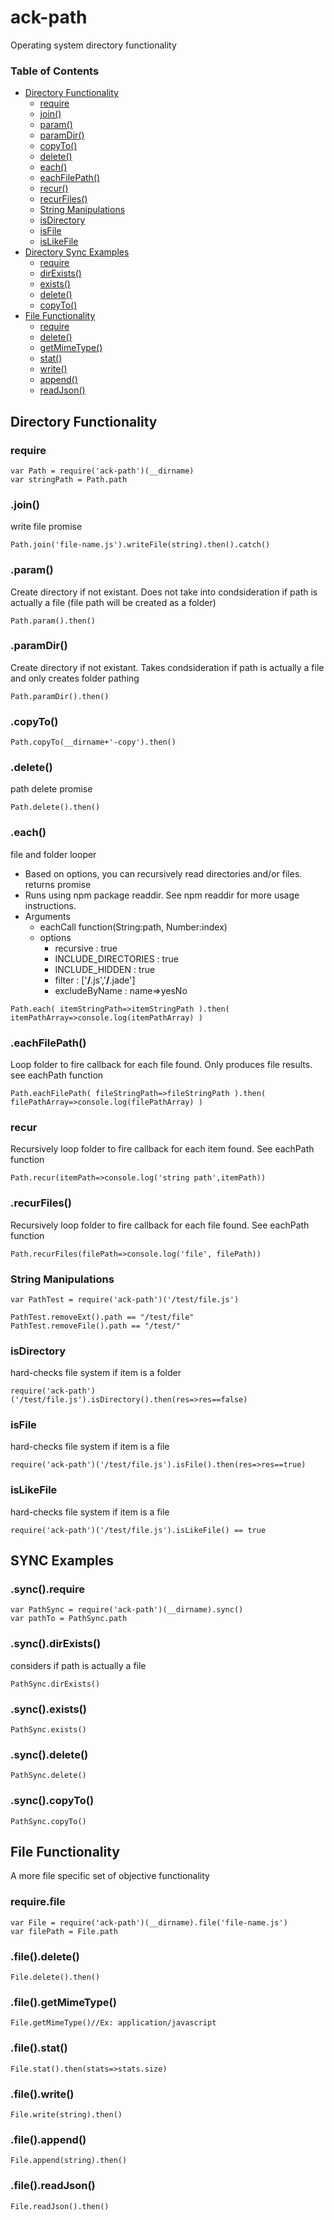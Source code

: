 # ack-path
Operating system directory functionality

### Table of Contents
- [Directory Functionality](#directory-functionality)
  - [require](#require)
  - [join()](#join)
  - [param()](#param)
  - [paramDir()](#paramdir)
  - [copyTo()](#copyto)
  - [delete()](#delete)
  - [each()](#each)
  - [eachFilePath()](#eachfilepath)
  - [recur()](#recur)
  - [recurFiles()](#recurfiles)
  - [String Manipulations](#string-manipulations)
  - [isDirectory](#isdirectory)
  - [isFile](#isfile)
  - [isLikeFile](#islikefile)
- [Directory Sync Examples](#directory-sync-examples)
  - [require](#syncrequire)
  - [dirExists()](#syncdirexists)
  - [exists()](#syncexists)
  - [delete()](#syncdelete)
  - [copyTo()](#synccopyTo)
- [File Functionality](#file-functionality)
  - [require](#requirefile)
  - [delete()](#file.delete)
  - [getMimeType()](#filegetmimetype)
  - [stat()](#filestat)
  - [write()](#filewrite)
  - [append()](#fileappend)
  - [readJson()](#filereadjson)


## Directory Functionality

### require
```
var Path = require('ack-path')(__dirname)
var stringPath = Path.path
```

### .join()
write file promise
```
Path.join('file-name.js').writeFile(string).then().catch()
```

### .param()
Create directory if not existant. Does not take into condsideration if path is actually a file (file path will be created as a folder)
```
Path.param().then()
```

### .paramDir()
Create directory if not existant. Takes condsideration if path is actually a file and only creates folder pathing
```
Path.paramDir().then()
```

### .copyTo()
```
Path.copyTo(__dirname+'-copy').then()
```

### .delete()
path delete promise
```
Path.delete().then()
```

### .each()
file and folder looper

- Based on options, you can recursively read directories and/or files. returns promise
- Runs using npm package readdir. See npm readdir for more usage instructions.
- Arguments
  - eachCall function(String:path, Number:index)
  - options
    - recursive : true
    - INCLUDE_DIRECTORIES : true
    - INCLUDE_HIDDEN : true
    - filter : ['**/**.js','**/**.jade']
    - excludeByName : name=>yesNo
```
Path.each( itemStringPath=>itemStringPath ).then( itemPathArray=>console.log(itemPathArray) )
```


### .eachFilePath()
Loop folder to fire callback for each file found. Only produces file results. see eachPath function
```
Path.eachFilePath( fileStringPath=>fileStringPath ).then( filePathArray=>console.log(filePathArray) )
```

### recur
Recursively loop folder to fire callback for each item found. See eachPath function
```
Path.recur(itemPath=>console.log('string path',itemPath))
```

### .recurFiles()
Recursively loop folder to fire callback for each file found. See eachPath function
```
Path.recurFiles(filePath=>console.log('file', filePath))
```

### String Manipulations
```
var PathTest = require('ack-path')('/test/file.js')

PathTest.removeExt().path == "/test/file"
PathTest.removeFile().path == "/test/"
```

### isDirectory
hard-checks file system if item is a folder
```
require('ack-path')('/test/file.js').isDirectory().then(res=>res==false)
```

### isFile
hard-checks file system if item is a file
```
require('ack-path')('/test/file.js').isFile().then(res=>res==true)
```

### isLikeFile
hard-checks file system if item is a file
```
require('ack-path')('/test/file.js').isLikeFile() == true
```

## SYNC Examples

### .sync().require
```
var PathSync = require('ack-path')(__dirname).sync()
var pathTo = PathSync.path
```

### .sync().dirExists()
considers if path is actually a file
```
PathSync.dirExists()
```

### .sync().exists()
```
PathSync.exists()
```

### .sync().delete()
```
PathSync.delete()
```

### .sync().copyTo()
```
PathSync.copyTo()
```

## File Functionality
A more file specific set of objective functionality

### require.file
```
var File = require('ack-path')(__dirname).file('file-name.js')
var filePath = File.path
```

### .file().delete()
```
File.delete().then()
```

### .file().getMimeType()
```
File.getMimeType()//Ex: application/javascript
```

### .file().stat()
```
File.stat().then(stats=>stats.size)
```

### .file().write()
```
File.write(string).then()
```

### .file().append()
```
File.append(string).then()
```

### .file().readJson()
```
File.readJson().then()
```
